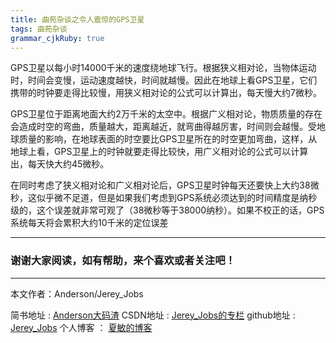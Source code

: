 ```yaml
---
title: 曲苑杂谈之令人震惊的GPS卫星
tags: 曲苑杂谈
grammar_cjkRuby: true
---
```


GPS卫星以每小时14000千米的速度绕地球飞行。根据狭义相对论，当物体运动时，时间会变慢，运动速度越快，时间就越慢。因此在地球上看GPS卫星，它们携带的时钟要走得比较慢，用狭义相对论的公式可以计算出，每天慢大约7微秒。

GPS卫星位于距离地面大约2万千米的太空中。根据广义相对论，物质质量的存在会造成时空的弯曲，质量越大，距离越近，就弯曲得越厉害，时间则会越慢。受地球质量的影响，在地球表面的时空要比GPS卫星所在的时空更加弯曲，这样，从地球上看，GPS卫星上的时钟就要走得比较快，用广义相对论的公式可以计算出，每天快大约45微秒。

在同时考虑了狭义相对论和广义相对论后，GPS卫星时钟每天还要快上大约38微秒，这似乎微不足道，但是如果我们考虑到GPS系统必须达到的时间精度是纳秒级的，这个误差就非常可观了（38微秒等于38000纳秒）。如果不校正的话，GPS系统每天将会累积大约10千米的定位误差


 ----------
 ### 谢谢大家阅读，如有帮助，来个喜欢或者关注吧！

 ----------
 本文作者：Anderson/Jerey_Jobs


 简书地址   :  [Anderson大码渣][1]
 CSDN地址   :  [Jerey_Jobs的专栏][2]
 github地址 :  [Jerey_Jobs][3]
 个人博客   ： [夏敏的博客][4]
 


  [1]: http://www.jianshu.com/users/016a5ba708a0/latest_articles
  [2]: http://blog.csdn.net/jerey_jobs
  [3]: https://github.com/Jerey-Jobs
  [4]: https://jerey-jobs.github.io/